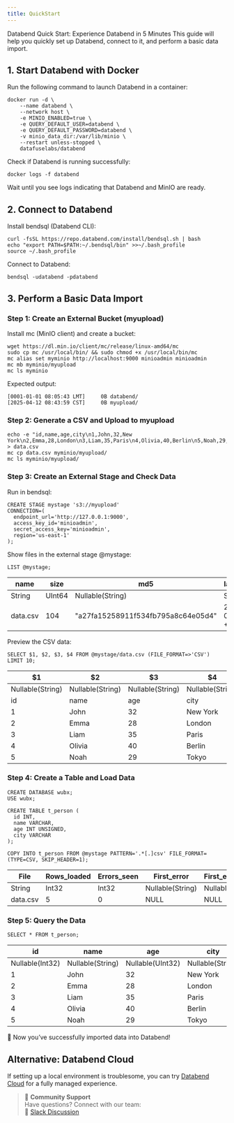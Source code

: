 ```yaml
---
title: QuickStart
---
```


Databend Quick Start: Experience Databend in 5 Minutes
This guide will help you quickly set up Databend, connect to it, and perform a basic data import.

## 1. Start Databend with Docker
Run the following command to launch Databend in a container:

```
docker run -d \
    --name databend \
    --network host \
    -e MINIO_ENABLED=true \
    -e QUERY_DEFAULT_USER=databend \
    -e QUERY_DEFAULT_PASSWORD=databend \
    -v minio_data_dir:/var/lib/minio \
    --restart unless-stopped \
    datafuselabs/databend
```
Check if Databend is running successfully:

```
docker logs -f databend
```
Wait until you see logs indicating that Databend and MinIO are ready.

## 2. Connect to Databend
Install bendsql (Databend CLI):

```
curl -fsSL https://repo.databend.com/install/bendsql.sh | bash
echo "export PATH=$PATH:~/.bendsql/bin" >>~/.bash_profile
source ~/.bash_profile
```

Connect to Databend:
```
bendsql -udatabend -pdatabend
```

## 3. Perform a Basic Data Import
### Step 1: Create an External Bucket (myupload)
Install mc (MinIO client) and create a bucket:

```
wget https://dl.min.io/client/mc/release/linux-amd64/mc
sudo cp mc /usr/local/bin/ && sudo chmod +x /usr/local/bin/mc
mc alias set myminio http://localhost:9000 minioadmin minioadmin
mc mb myminio/myupload
mc ls myminio
```
Expected output:
```
[0001-01-01 08:05:43 LMT]     0B databend/
[2025-04-12 08:43:59 CST]     0B myupload/
```

### Step 2: Generate a CSV and Upload to myupload
```
echo -e "id,name,age,city\n1,John,32,New York\n2,Emma,28,London\n3,Liam,35,Paris\n4,Olivia,40,Berlin\n5,Noah,29,Tokyo" > data.csv
mc cp data.csv myminio/myupload/
mc ls myminio/myupload/
```
### Step 3: Create an External Stage and Check Data
Run in bendsql:
``` 
CREATE STAGE mystage 's3://myupload' 
CONNECTION=(
  endpoint_url='http://127.0.0.1:9000',
  access_key_id='minioadmin',
  secret_access_key='minioadmin',
  region='us-east-1'
);
```
Show  files in the external stage @mystage:
```
LIST @mystage;
```
| name     | size   | md5               | last_modified        | creator     |
|----------|--------|-------------------|-----------------------|-------------|
| String   | UInt64 | Nullable(String)  | String               | Nullable(String) |
| data.csv | 104    | "a27fa15258911f534fb795a8c64e05d4" | 2025-04-12 00:51:11.015 +0000 | NULL       |

Preview the CSV data:
```
SELECT $1, $2, $3, $4 FROM @mystage/data.csv (FILE_FORMAT=>'CSV') LIMIT 10;
```
| \$1                | \$2                | \$3                | \$4                |
|-------------------|-------------------|-------------------|-------------------|
| Nullable(String)  | Nullable(String)  | Nullable(String)  | Nullable(String)  |
| id                | name              | age               | city              |
| 1                 | John              | 32                | New York          |
| 2                 | Emma              | 28                | London            |
| 3                 | Liam              | 35                | Paris             |
| 4                 | Olivia            | 40                | Berlin            |
| 5                 | Noah              | 29                | Tokyo             |


### Step 4: Create a Table and Load Data
```
CREATE DATABASE wubx;
USE wubx;

CREATE TABLE t_person (
  id INT,
  name VARCHAR,
  age INT UNSIGNED,
  city VARCHAR
);

COPY INTO t_person FROM @mystage PATTERN='.*[.]csv' FILE_FORMAT=(TYPE=CSV, SKIP_HEADER=1);

```

| File      | Rows_loaded | Errors_seen | First_error      | First_error_line |
|-----------|-------------|-------------|------------------|------------------|
| String    | Int32       | Int32       | Nullable(String) | Nullable(Int32)  |
| data.csv  | 5           | 0           | NULL             | NULL             |

### Step 5: Query the Data
```
SELECT * FROM t_person;
```
| id       | name     | age      | city     |
|----------|----------|----------|----------|
| Nullable(Int32) | Nullable(String) | Nullable(UInt32) | Nullable(String) |
| 1        | John     | 32       | New York |
| 2        | Emma     | 28       | London   |
| 3        | Liam     | 35       | Paris    |
| 4        | Olivia   | 40       | Berlin   |
| 5        | Noah     | 29       | Tokyo    |

🚀 Now you’ve successfully imported data into Databend! 

## Alternative: Databend Cloud
If setting up a local environment is troublesome, you can try [Databend Cloud](https://www.databend.com) for a fully managed experience.


> 💬 **Community Support**  
> Have questions? Connect with our team:  
> 💬 [Slack Discussion](https://link.databend.com/join-slack)
